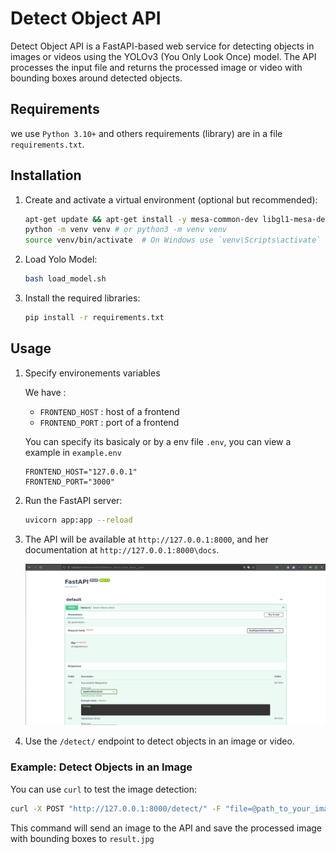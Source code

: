 # Detect Object API

Detect Object API is a FastAPI-based web service for detecting objects in images or videos using the YOLOv3 (You Only Look Once) model. The API processes the input file and returns the processed image or video with bounding boxes around detected objects.

## Requirements

we use `Python 3.10+` and others requirements (library) are in a file `requirements.txt`.

## Installation

1. Create and activate a virtual environment (optional but recommended):

    ```bash
    apt-get update && apt-get install -y mesa-common-dev libgl1-mesa-dev
    python -m venv venv # or python3 -m venv venv
    source venv/bin/activate  # On Windows use `venv\Scripts\activate`
    ```

2. Load Yolo Model:

    ```bash
    bash load_model.sh
    ```

3. Install the required libraries:

    ```bash
    pip install -r requirements.txt
    ```

## Usage

1. Specify environements variables

    We have :
    - `FRONTEND_HOST` : host of a frontend
    - `FRONTEND_PORT` :  port of a frontend

    You can specify its basicaly or by a env file `.env`, you can view a example in `example.env`

    ```properties
    FRONTEND_HOST="127.0.0.1"
    FRONTEND_PORT="3000"
    ```

2. Run the FastAPI server:

    ```bash
    uvicorn app:app --reload
    ```

3. The API will be available at `http://127.0.0.1:8000`, and her documentation at `http://127.0.0.1:8000\docs`.

    ![Documentation image](./img/doc.png)

4. Use the `/detect/` endpoint to detect objects in an image or video.

### Example: Detect Objects in an Image

You can use `curl` to test the image detection:

```bash
curl -X POST "http://127.0.0.1:8000/detect/" -F "file=@path_to_your_image.jpg" --output result.jpg
```

This command will send an image to the API and save the processed image with bounding boxes to `result.jpg`
